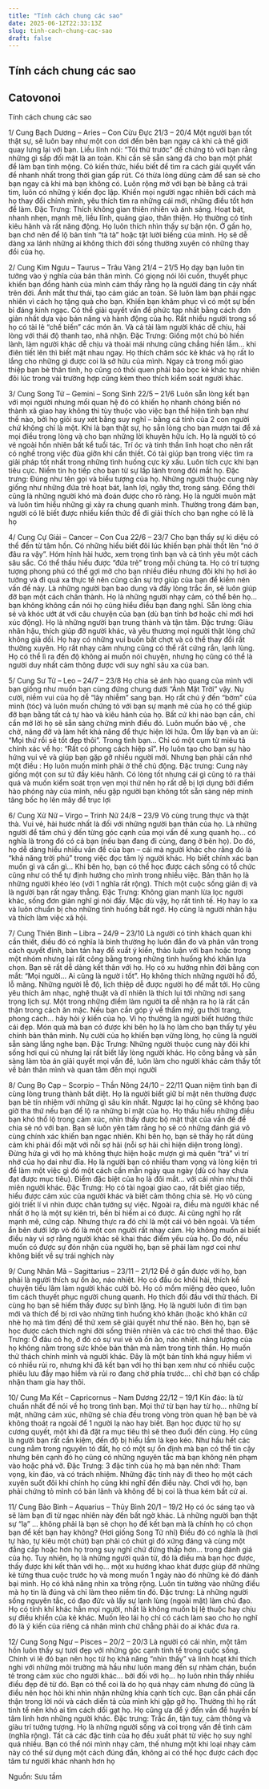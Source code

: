 ```yaml
---
title: "Tính cách chung các sao"
date: 2025-06-12T22:33:13Z
slug: tinh-cach-chung-cac-sao
draft: false
---
```


## Tính cách chung các sao

## Catovonoi

Tính cách chung các sao
 
1/ Cung Bạch Dương – Aries – Con Cừu Đực 21/3 – 20/4
Một người bạn tốt thật sự, sẽ luôn bay như một con dơi đến bên bạn ngay cả khi cả thế giới quay lưng lại với bạn. Liều lĩnh nói: “Tôi thử trước” để chứng tỏ với bạn rằng những gì sắp đối mặt là an toàn. Khi cần sẽ sẵn sàng đá cho bạn một phát để làm bạn tỉnh mộng. Có kiến thức, hiểu biết để tìm ra cách giải quyết vấn đề nhanh nhất trong thời gian gấp rút.
Có thừa lòng dũng cảm để san sẻ cho bạn ngay cả khi mà bạn không có. Luôn rộng mở với bạn bè bằng cả trái tim, luôn có những ý kiến đọc lập. Khiến mọi người ngạc nhiên bởi cách mà họ thay đổi chính mình, yêu thích tìm ra những cái mới, những điều tốt hơn để làm.
Đặc Trưng: Thích không gian thiên nhiên và ánh sáng. Hoạt bát, nhanh nhẹn, mạnh mẽ, liều lĩnh, quảng giao, thân thiện. Họ thường có tính kiêu hãnh và rất năng động. Họ luôn thích nhìn thấy sự bận rộn. Ở gần họ, bạn chớ nên để lộ bản tính “tà tà” hoặc tật lười biếng của mình. Họ sẽ dễ dàng xa lánh những ai không thích đời sống thường xuyên có những thay đổi của họ.
 
 
2/ Cung Kim Ngưu – Taurus – Trâu Vàng 21/4 – 21/5
Họ dạy bạn luôn tin tưởng vào ý nghĩa của bản thân mình. Có giọng nói lôi cuốn, thuyết phục khiến bạn đồng hành của mình cảm thấy rằng họ là người đáng tin cậy nhất trên đời. Ánh mắt thư thái, tạo cảm giác an toàn. Sẽ luôn làm bạn phải ngạc nhiên vì cách họ tặng quà cho bạn.
Khiến bạn khâm phục vì có một sự bền bỉ đáng kinh ngạc. Có thể giải quyết vấn đề phức tạp nhất bằng cách đơn giản nhất dựa vào bản năng và hành động của họ. Rất nhiều người trong số họ có tài lẻ “chế biến” các món ăn. Và cả tài làm người khác dễ chịu, hài lòng với thái độ thanh tao, nhã nhặn.
Đặc Trưng: Giống một chú bò hiền lành, làm người khác dễ chịu và thoải mái nhưng cũng chẳng hiền lắm… khi điên tiết lên thì biết mặt nhau ngay. Họ thích chăm sóc kẻ khác và họ rất lo lắng cho những gì được coi là sở hữu của mình. Ngay cả trong mối giao thiệp bạn bè thân tình, họ cũng có thói quen phải bảo bọc kẻ khác tuy nhiên đôi lúc trong vài trường hợp cũng kèm theo thích kiểm soát người khác.
 
 
3/ Cung Song Tử – Gemini – Song Sinh 22/5 – 21/6
Luôn sẵn lòng kết bạn với mọi người nhưng mối quan hệ đó có khiến họ nhanh chóng biến nó thành xã giao hay không thì tùy thuộc vào việc bạn thể hiện tình bạn như thế nào, bởi họ giỏi suy xét bằng suy nghĩ – bằng cá tính của 2 con người chứ không chỉ là một. Khi là bạn thật sự, họ sẵn lòng cho bạn mượn tai để xả mọi điều trong lòng và cho bạn những lời khuyên hữu ích.
Họ là người tỏ có vẻ ngoài hồn nhiên bất kể tuổi tác. Trí óc và tinh thần linh hoạt cho nên rất có nghề trong việc đùa giỡn khi cần thiết. Có tài giúp bạn trong việc tìm ra giải pháp tốt nhất trong những tình huống cực kỳ xấu. Luôn tích cực khi bạn tiêu cực. Niềm tin họ tiếp cho bạn từ sự lấp lánh trong đôi mắt họ.
Đặc trưng: Đúng như tên gọi và biểu tượng của họ. Những người thuộc cung này giống như những đứa trẻ hoạt bát, lanh lợi, ngây thơ, trong sáng. Đồng thời cũng là những người khó mà đoán được cho rõ ràng. Họ là người muôn mặt và luôn tìm hiểu những gì xảy ra chung quanh mình. Thường trong đám bạn, người có lẽ biết được nhiều kiến thức để đi giải thích cho bạn nghe có lẽ là họ
 
 
 
4/ Cung Cự Giải – Cancer – Con Cua 22/6 – 23/7
Cho bạn thấy sự kì diệu có thể đến từ tâm hồn. Có những hiểu biết đôi lúc khiến bạn phải thốt lên “nó ở đâu ra vậy”. Hóm hỉnh hài hước, xem trọng tình bạn và cả tình yêu một cách sâu sắc. Có thể thấu hiểu được “đứa trẻ” trong mỗi chúng ta. Họ có trí tượng tượng phong phú có thể gợi mở cho bạn nhiều điều nhưng đôi khi họ hơi ảo tưởng và đi quá xa thực tế nên cũng cần sự trợ giúp của bạn để kiềm nén vấn đề này.
Là những người bạn bao dung và đầy lòng trắc ẩn, sẽ luôn giúp đỡ bạn một cách chân thành. Họ là những người nhạy cảm, có thể bên họ… bạn không không cần nói họ cũng hiểu điều bạn đang nghĩ. Sẵn lòng chia sẻ và khóc ướt át với câu chuyện của bạn (dù bạn tỉnh bơ hoặc chỉ mới hơi xúc động). Họ là những người bạn trung thành và tận tâm.
Đặc trưng: Giàu nhân hậu, thích giúp đỡ người khác, và yêu thương mọi người thật lòng chứ không giả dối. Họ hay có những vui buồn bất chợt và có thể thay đổi rất thường xuyên. Họ rất nhạy cảm nhưng cũng có thể rất cứng rắn, lạnh lùng. Họ có thể lì ra đến độ không ai muốn nói chuyện, nhưng họ cũng có thể là người duy nhất cảm thông được với suy nghĩ sâu xa của ban.
 
 
 
5/ Cung Sư Tử – Leo – 24/7 – 23/8
Họ chia sẻ ánh hào quang của mình với bạn giống như muốn bạn cùng đứng chung dưới “Ánh Mặt Trời” vậy. Nụ cười, niềm vui của họ dễ “lây nhiễm” sang bạn. Họ rất chú ý đến “bờm” của mình (tóc) và luôn muốn chứng tỏ với bạn sự mạnh mẽ của họ có thể giúp đỡ bạn bằng tất cả tự hào và kiêu hãnh của họ. Bất cứ khi nào bạn cần, chỉ cần mở lời họ sẽ sẵn sàng chứng minh điều đó.
Luôn muốn bảo vệ , che chở, nâng đỡ và làm hết khả năng để thực hiện lời hứa. Ôm lấy bạn và an ủi: “Mọi thứ rồi sẽ tốt đẹp thôi”. Trong tình bạn… Chỉ có một cụm từ miêu tả chính xác về họ: “Rất có phong cách hiệp sĩ”. Họ luôn tạo cho bạn sự hào hứng vui vẻ và giúp bạn gặp gỡ nhiều người mới. Nhưng bạn phải cần nhớ một điều : Họ luôn muốn mình phải ở thế chủ động.
Đặc trưng: Cung này giống một con sư tử đầy kiêu hãnh. Có lòng tốt nhưng cái gì cũng tỏ ra thái quá và muốn kiểm soát trọn vẹn mọi thứ nên họ rất dễ bị lợi dụng bởi điểm hào phóng này của mình, nếu gặp người bạn không tốt sẵn sàng nép mình tâng bốc họ lên mây để trục lợi
 
 
6/ Cung Xử Nữ – Virgo – Trinh Nữ 24/8 – 23/9
Vô cùng trung thực và thật thà. Vui vẻ, hài hước nhất là đối với những người bạn thân của họ. Là những người để tâm chú ý đến từng góc cạnh của mọi vấn đề xung quanh họ… có nghĩa là trong đó có cả bạn (nếu bạn đang đi cùng, đang ở bên họ). Do đó, họ dễ dàng hiểu nhiều vấn đề của bạn – cái mà người khác cho rằng đó là “khả năng trời phú” trong việc đọc tâm lý người khác. Họ biết chính xác bạn muốn gì và cần gì…
Khi bên họ, bạn có thể học được cách sống có tổ chức cũng như có thể tự định hướng cho mình trong nhiều việc. Bản thân họ là những người khéo léo (với 1 nghĩa rất rộng). Thích một cuộc sống giản dị và là người bạn rất ngay thẳng.
Đặc Trưng: Không gian manh lừa lọc người khác, sống đơn giản nghĩ gì nói đấy. Mặc dù vậy, họ rất tinh tế. Họ hay lo xa và luôn chuẩn bị cho những tình huống bất ngờ. Họ cũng là người nhân hậu và thích làm việc xã hội.
 
 
7/ Cung Thiên Bình – Libra – 24/9 – 23/10
Là người có tính khách quan khi cần thiết, điều đó có nghĩa là bình thường họ luôn đắn đo và phân vân trong cách quyết định, bàn tán hay đề xuất ý kiến, thảo luận với bạn hoặc trong một nhóm nhưng lại rất công bằng trong những tình huống khó khăn lựa chọn.
Bạn sẽ rất dễ dàng kết thân với họ. Họ có xu hướng nhìn đời bằng con mắt: “Mọi người… Ai cũng là ngườ
i tốt”. Họ không thích những người hồ đồ, lỗ mãng. Những người lễ độ, lịch thiệp dễ được người họ để mắt tới. Họ cũng yêu thích âm nhạc, nghệ thuật và dĩ nhiên là thích lui tới những nơi sang trọng lịch sự.
Một trong những điểm làm người ta dễ nhận ra họ là rất cẩn thận trong cách ăn mặc. Nếu bạn cần góp ý về thẩm mỹ, gu thời trang, phong cách… hãy hỏi ý kiến của họ. Vì họ thường là người biết hưởng thức cái đẹp. Món quà mà bạn có được khi bên họ là họ làm cho bạn thấy tự yêu chính bản thân mình. Nụ cười của họ khiến bạn vững lòng, họ cũng là người sẵn sàng lắng nghe bạn.
Đặc Trưng: Những người thuộc cung này đôi khi sống hơi qui củ nhưng lại rất biết lấy lòng người khác. Họ công bằng và sẵn sàng làm tòa án giải quyết mọi vấn đề, luôn làm cho người khác cảm thấy tốt về bản thân mình và quan tâm đến mọi người
 
 
 
8/ Cung Bọ Cạp – Scorpio – Thần Nông 24/10 – 22/11
Quan niệm tình bạn đi cùng lòng trung thành bất diệt. Họ là người biết giữ bí mật nên thường được bạn bè tín nhiệm với những gì sâu kín nhất. Ngược lại họ cũng sẽ không bao giờ tha thứ nếu bạn để lộ ra những bí mật của họ. Họ thấu hiểu những điều bạn khó thổ lộ trong cảm xúc, nhìn thấy được bộ mặt thật của vấn đề để chia sẻ nó với bạn. Bạn sẽ luôn yên tâm rằng họ sẽ có những đánh giá vô cùng chính xác khiến bạn ngạc nhiên.
Khi bên họ, bạn sẽ thấy họ rất dũng cảm khi phải đối mặt với nỗi sợ hãi (nỗi sợ hãi chỉ hiện diện trong lòng). Đừng hứa gì với họ mà không thực hiện hoặc mượn gì mà quên “trả” vì trí nhớ của họ dai như đỉa. Họ là người bạn có nhiều tham vọng và lòng kiện trì để làm một việc gì đó một cách cần mẫn ngày qua ngày (dù có hay chưa đạt được mục tiêu). Điểm đặc biệt của họ là đôi mắt… với cái nhìn như thôi miên người khác.
Đặc Trưng: Họ có tài ngoại giao cao, rất biết giao tiếp, hiểu được cảm xúc của người khác và biết cảm thông chia sẻ. Họ vô cùng giỏi triết lí vì nhìn được chân tướng sự việc. Ngoài ra, điều mà người khác nể nhất ở họ là một sự kiên trì, bền bỉ hiếm ai có được. Ai cũng nghĩ họ rất mạnh mẽ, cứng cáp. Nhưng thực ra đó chỉ là một cái vỏ bên ngoài. Và tiềm ẩn bên dưới lớp vỏ đó là một con người rất nhạy cảm. Họ không muốn ai biết điều này vì sợ rằng người khác sẽ khai thác điểm yếu của họ. Do đó, nếu muốn có được sự đón nhận của người họ, bạn sẽ phải làm ngơ coi như không biết về sự trái nghịch này
 
 
 
9/ Cung Nhân Mã – Sagittarius – 23/11 – 21/12
Để ở gần được với họ, bạn phải là người thích sự ồn ào, náo nhiệt. Họ có đầu óc khôi hài, thích kể chuyện tiếu lâm làm người khác cười bò. Họ có mồm miệng dẻo quẹo, luôn tìm cách thuyết phục người chung quanh.
Họ thích đối đầu với thử thách. Đi cùng họ bạn sẽ hiếm thấy được sự bình lặng. Họ là người luôn đi tìm bạn mới và thích để bị rơi vào những tình huống khó khăn (hoặc khó khăn cứ nhè họ mà tìm đến) để thử xem sẽ giải quyết như thế nào. Bên họ, bạn sẽ học được cách thích nghi đời sống thiên nhiên và các trò chơi thể thao.
Đặc Trưng: Ở đâu có họ, ở đó có sự vui vẻ và ồn ào, náo nhiệt. năng lượng của họ không nằm trong sức khỏe bản thân mà nằm trong tinh thần. Họ muốn thử thách chính mình và người khác. Đây là một bản tính khá nguy hiểm vì có nhiều rủi ro, nhưng khi đã kết bạn với họ thì bạn xem như có nhiều cuộc phiêu lưu đầy mạo hiểm và rủi ro đang chờ phía trước… chỉ chờ bạn có chấp nhận tham gia hay thôi.
 
 
 
10/ Cung Ma Kết – Capricornus – Nam Dương 22/12 – 19/1
Kín đáo: là từ chuẩn nhất để nói về họ trong tình bạn. Mọi thứ từ bạn hay từ họ… những bí mật, những cảm xúc, những sẻ chia đều trong vòng tròn quan hệ bạn bè và không thoát ra ngoài để 1 người lạ nào hay biết.
Bạn học được từ họ sự cương quyết, một khi đã đặt ra mục tiêu thì sẽ theo đuổi đến cùng. Họ cũng là người bạn rất cần kiệm, đến độ bị hiểu lầm là kẹo kéo. Như hầu hết các cung nằm trong nguyên tó đất, họ có một sự ổn định mà bạn có thể tin cậy nhưng bên cạnh đó họ cũng có những nguyên tắc mà bạn không nên phạm vào hoặc phá vỡ.
Đặc Trưng: 3 đặc tính của họ mà bạn nên nhớ: Tham vọng, kín đáo, và có trách nhiệm. Những đặc tính này đi theo họ một cách xuyên suốt đôi khi chính họ cũng khi nghĩ đến điều này. Chơi với họ, bạn phải chứng tỏ mình có bản lãnh và không để bị coi là thua kém bất cứ ai.
 
 
 
11/ Cung Bảo Bình – Aquarius – Thủy Bình 20/1 – 19/2
Họ có óc sáng tạo và sẽ làm bạn đi từ ngạc nhiên này đến bất ngờ khác. Là những người bạn thật sự “lạ” … không phải là bạn sẽ chọn họ để kết bạn mà là chính họ có chọn bạn để kết bạn hay không? (Hơi giống Song Tử nhỉ) Điều đó có nghĩa là (hơi tự hào, tự kiêu một chút) bạn phải có chút gì đó xứng đáng và cùng một đẳng cấp hoặc hơn họ trong suy nghĩ chứ đừng thấp hơn… trong đánh giá của họ.
Tuy nhiên, họ là những người quân tử, đó là điều mà bạn học được, thấy được khi kết thân với họ… một xu hướng khao khát được giúp đỡ những kẻ từng thua cuộc trước họ và mong muốn 1 ngày nào đó những kẻ đó đánh bại mình. Họ có khả năng nhìn xa trông rộng. Luôn tin tưởng vào những điều mà họ tin là đúng và chỉ làm theo niềm tin đó.
Đặc trưng: Là những người sống nguyên tắc, có đạo đức và lấy sự lạnh lùng (ngoài mặt) làm chủ đạo. Họ có tính khí khác hẳn mọi người, nhất là không muốn bị lệ thuộc hay chịu sự điều khiển của kẻ khác. Muốn lèo lái họ chỉ có cách làm sao cho họ nghĩ đó là ý kiến của riêng cá nhân mình chứ chẳng phải do ai khác đưa ra.
 
 
 
12/ Cung Song Ngư – Pisces – 20/2 – 20/3
Là người có cái nhìn, một tâm hồn luôn thấy sự tươi đẹp với những góc cạnh tinh tế trong cuộc sống. Chính vì lẽ đó bạn nên học từ họ khả năng “nhìn thấy” và linh hoạt khi thích nghi với những môi trường mà hầu như luôn mang đến sự nhàm chán, buồn tẻ trong cảm xúc cho người khác… bởi đối với họ… họ luôn nhìn thấy nhiều điều đẹp đẽ từ đó. Bạn có thể coi là do họ quá nhạy cảm nhưng đó cũng là điều nên học hỏi khi nhìn nhận những khía cạnh tích cực.
Bạn cần phải cẩn thận trong lời nói và cách diễn tả của mình khi gặp gỡ họ. Thường thì họ rất tinh tế nên khó ai tìm cách dối gạt họ. Họ cũng ưa để ý đến vấn đề huyền bí tâm linh hơn những người khác.
Đặc trưng: Trắc ẩn, tận tuỵ, cảm thông và giàu trí tưởng tượng. Họ là những người sống và coi trọng vấn đề tình cảm (nghĩa rộng). Tất cả các đặc tính của họ đều xuất phát từ việc họ suy nghĩ quá nhiều. Bạn có thể nói mình nhạy cảm, thế nhưng một khi loại nhạy cảm này có thể sử dụng một cách đúng đắn, không ai có thể học được cách đọc tâm tư người khác nhanh hơn họ
 
 
Nguồn: Sưu tầm
